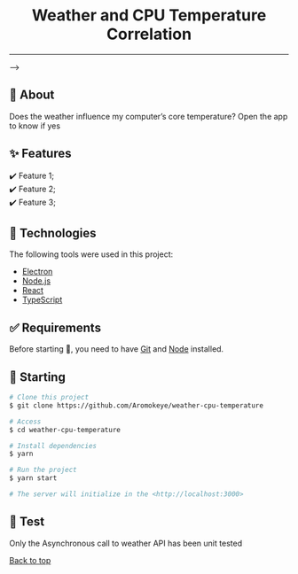 <h1 align="center">Weather and CPU Temperature Correlation</h1>

<hr> -->

<br>

## :dart: About

Does the weather influence my computer’s core temperature?
Open the app to know if yes

## :sparkles: Features

:heavy_check_mark: Feature 1;\
:heavy_check_mark: Feature 2;\
:heavy_check_mark: Feature 3;

## :rocket: Technologies

The following tools were used in this project:

- [Electron](https://www.electronjs.org/)
- [Node.js](https://nodejs.org/en/)
- [React](https://pt-br.reactjs.org/)
- [TypeScript](https://www.typescriptlang.org/)

## :white_check_mark: Requirements

Before starting :checkered_flag:, you need to have [Git](https://git-scm.com) and [Node](https://nodejs.org/en/) installed.

## :checkered_flag: Starting

```bash
# Clone this project
$ git clone https://github.com/Aromokeye/weather-cpu-temperature

# Access
$ cd weather-cpu-temperature

# Install dependencies
$ yarn

# Run the project
$ yarn start

# The server will initialize in the <http://localhost:3000>
```

## :memo: Test

Only the Asynchronous call to weather API has been unit tested

<a href="#top">Back to top</a>
